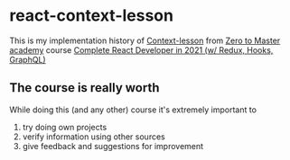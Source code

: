 # react-context-lesson
This is my implementation history of [Context-lesson](https://github.com/ZhangMYihua/react-context-lesson) from [Zero to Master academy](https://zerotomastery.io/)  course [Complete React Developer in 2021 (w/ Redux, Hooks, GraphQL)](https://www.udemy.com/course/complete-react-developer-zero-to-mastery/)

## The course is really worth
While doing this (and any other) course it's extremely important to
1. try doing own projects
2. verify information using other sources
3. give feedback and suggestions for improvement